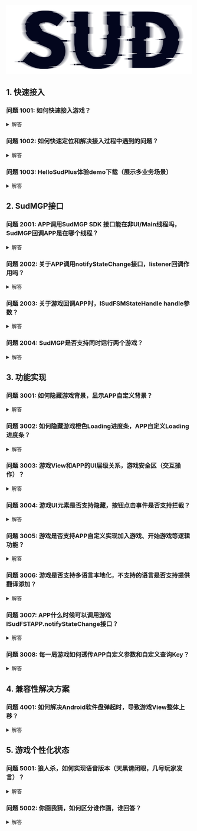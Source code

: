 #

![SUD](../../Resource/logo.png)

## 1. 快速接入
### 问题 1001: 如何快速接入游戏？
<details>
    <summary>解答</summary>
     
1. [快速接入 QuickStart-Android Demo](https://github.com/SudTechnology/hello-sud-plus-android/tree/master/project/QuickStart) ，复用SudMGPWrapper；
     
2. [快速接入 QuickStart-iOS Demo](https://github.com/SudTechnology/hello-sud-plus-ios/tree/master/project/QuickStart) ，复用SudMGPWrapper；
     
3. [快速接入 hello-sud-java 服务端 Demo](https://github.com/SudTechnology/hello-sud-java) （访问不了代码仓库，请联系SUD添加github账号）；

</details>

### 问题 1002: 如何快速定位和解决接入过程中遇到的问题？
<details>
    <summary>解答</summary>

    1. 请检查接口输入参数是否正确（mgId是64bit类型）；

    2. 请查看Android Studio 或 XCode 控制台日志信息，错误码字段result_code、sdk_error_code、retCode数值；
    
    3. 请将问题描述、视频、截图、控制台日志（文件）等信息，发送给我们的技术支持同学，帮您分析和解答；
[错误码 速查列表](https://docs.sud.tech/zh-CN/app/Server/ErrorCode.html)
</details>

### 问题 1003: HelloSudPlus体验demo下载（展示多业务场景）
<details>
    <summary>解答</summary>

   Android

![Android](../../Resource/Client/hello_sudplus_android.png)

   iPhone

![iPhone](../../Resource/Client/hello_sudplus_iphone.png)
</details>

## 2. SudMGP接口 
### 问题 2001: APP调用SudMGP SDK 接口能在非UI/Main线程吗，SudMGP回调APP是在哪个线程？
<details>
    <summary>解答</summary>

    1. APP调用SudMGP SDK任何接口，都必须在 UI/Main 线程发起调用；

    2. SudMGP回调APP，都是在 UI/Main 线程回调；

    3. SudMGP负责转线程，简化APP接入逻辑；
</details>

### 问题 2002: 关于APP调用notifyStateChange接口，listener回调作用吗？
<details>
    <summary>解答</summary>

    1. notifyStateChange，是APP状态通知给小游戏；

    2. ISudListenerNotifyStateChange回调只表示APP状态通知到了小游戏，不表示小游戏执行完成状态通知的逻辑代码（比如：游戏业务逻辑网络请求），接入排查连通性，可以传null；
    
    3. 不要在回调里面写逻辑；

4. 如果想知道调用结果是否失败，可以接 App通用状态操作结果错误码 [mg_common_app_common_self_x_resp](../MGFSM/CommonStateGame.md)；
</details>

### 问题 2003: 关于游戏回调APP时，ISudFSMStateHandle handle参数？
<details>
    <summary>解答</summary>
    
    1. 有ISudFSMStateHandle handle的地方，APP必须调用handle.success，否则会导致C++层回调对象内存泄漏；

    2. 游戏向App 获取xx信息，则APP需要handle.success带具体参数；

       void onGetGameViewInfo(ISudFSMStateHandle handle, String dataJson);

       void onGetGameCfg(ISudFSMStateHandle handle, String dataJson);

    3. 游戏向App 通知状态信息，则APP只需要handle.success("{}")；

       void onExpireCode(ISudFSMStateHandle handle, String dataJson);

       void onGameStateChange(ISudFSMStateHandle handle, String state, String dataJson);

       void onPlayerStateChange(ISudFSMStateHandle handle, String userId, String state, String dataJson);
</details>

### 问题 2004: SudMGP是否支持同时运行两个游戏？
<details>
    <summary>解答</summary>

    1. 不支持同时运行两个游戏；

    2. SudMGP的loadMG和destroyMG必须配对使用；

    3. SudMGP负责转线程，简化APP接入；
</details>

## 3. 功能实现
### 问题 3001: 如何隐藏游戏背景，显示APP自定义背景？
<details>
    <summary>解答</summary>

    1. 隐藏游戏Loading时的背景：APP调用SudMGP.loadMG之前，设置SudMGP.getCfg().setShowLoadingGameBg(false)；
   
    2. 隐藏游戏场景的背景（游戏大厅）：APP在ISudFSMMG.onGetGameCfg 回调，设置 ui.game_bg.hide=true；
   
    3. SudMGP SDK 最低版本v1.1.46.xx
下载 [SudMGP-Android](https://github.com/SudTechnology/sud-mgp-android/releases)

下载 [SudMGP-iOS](https://github.com/SudTechnology/sud-mgp-ios/releases)
</details>

### 问题 3002: 如何隐藏游戏橙色Loading进度条，APP自定义Loading进度条？
<details>
    <summary>解答</summary>

    1. APP调用SudMGP.loadMG之前，设置SudMGP.getCfg().setShowCustomLoading(true);

    2. 加载进度通知ISudFSMMG::onGameLoadingProgress(int stage, int retCode, int progress);

    3. 加载失败，APP调用重试接口ISudFSTAPP::reloadMG()；

    4. SudMGP SDK 最低版本v1.1.52.xx
下载 [SudMGP-Android](https://github.com/SudTechnology/sud-mgp-android/releases)

下载 [SudMGP-iOS](https://github.com/SudTechnology/sud-mgp-ios/releases)
</details>

### 问题 3003: 游戏View和APP的UI层级关系，游戏安全区（交互操作）？
<details>
    <summary>解答</summary>

    1. 游戏View，当成是Android 和 iOS 原生View；

    2. 游戏View，可以全屏，也可以固定尺寸大小；

    3. 游戏View，大小铺满APP给的父View（GameViewContainer）；

4. 游戏通过ISudFSMMG的[onGetGameViewInfo](../API/ISudFSMMG/onGetGameViewInfo.md)回调，获取游戏安全区(交互操作)
   ![GameCfg](../../Resource/Client/gameview.png)；
</details>


### 问题 3004: 游戏UI元素是否支持隐藏，按钮点击事件是否支持拦截？
<details>
    <summary>解答</summary>

    1. 支持隐藏游戏UI元素；
具体配置参考 [onGetGameCfg](../API/ISudFSMMG/onGetGameCfg.md)

    2. 支持拦截按钮点击事件；
具体配置参考 [onGetGameCfg](../API/ISudFSMMG/onGetGameCfg.md)
</details>

### 问题 3005: 游戏是否支持APP自定义实现加入游戏、开始游戏等逻辑功能？
<details>
    <summary>解答</summary>

    1. 支持；

    2. 支持隐藏游戏UI元素，APP可以实现对应按钮；
具体配置参考 [onGetGameCfg](../API/ISudFSMMG/onGetGameCfg.md)

    3. 支持拦截按钮点击事件；
具体配置参考 [onGetGameCfg](../API/ISudFSMMG/onGetGameCfg.md)

    4. APP可以通过ISudFSTAPP的notifyStateChange接口，实现加入游戏、开始游戏等逻辑功能；
具体示例：开始游戏按钮

第一步 [onGetGameCfg(IFSMStateHandle handle, String dataJson)](/API/ISudFSMMG/onGetGameCfg.md)
    
    data= {
        "gameMode":1,    // 每个游戏默认模式是1，不填是1
        "ui":{
            "start_btn": {    // 开始游戏按钮
                "custom": true,
                "hide": false
            }
        }
    }
    handle.success(data);

第二步 [接onGameStateChange mg_common_self_click_start_btn状态回调](../MGFSM/CommonStateGame.md)

第三步 APP判断是否开始游戏，允许开始则调用ISudFSTAPP notifyStateChange接口发送[app_common_self_playing](../APPFST/CommonState.md)状态
</details>

### 问题 3006: 游戏是否支持多语言本地化，不支持的语言是否支持提供翻译添加？
<details>
    <summary>解答</summary>

    1. 支持多语言本地化；

    2. 支持提供翻译添加，需要联系Sud商务；

    3. SudMGP.loadMG的language参数；例如：zh-CN、en-US；
    
[游戏多语言](../Languages/README.md)

[SudMGP.loadMG的language参数](../API/SudMGP.md)
</details>

### 问题 3007: APP什么时候可以调用游戏ISudFSTAPP.notifyStateChange接口？
<details>
    <summary>解答</summary>

    1. APP收到回调ISudFSMMG.onGameStarted后，可以调用ISudFSTAPP.notifyStateChange接口；

    2. onGameStarted，表示游戏已开始（游戏长连接建立完成）；

[onGameStarted](../API/ISudFSMMG.md)

    3. 用户在游戏的角色状态转化，只能从"当前状态" 转换到 "邻近状态"
![GameCfg](../../Resource/Client/gamestate.png)；
</details>

### 问题 3008: 每一局游戏如何透传APP自定义参数和自定义查询Key？
<details>
    <summary>解答</summary>

    1. APP调用ISudFSTAPP.notifyStateChange(state, dataJson)
    2. state=app_common_self_playing 和 dataJson.isPlaying=true
    {
        "isPlaying": true, // true 开始游戏，false 结束游戏
        "reportGameInfoExtras": "透传参数",        // string类型，Https服务回调report_game_info参数，最大长度1024字节，超过则截断（2022-01-21）
        "reportGameInfoKey": "透传参数key"        // string类型，最大长度64字节，接入方服务端，可以根据这个字段来查询一局游戏的数据
    }

[app_common_self_playing](../APPFST/CommonState.md)
</details>

## 4. 兼容性解决方案
### 问题 4001: 如何解决Android软件盘弹起时，导致游戏View整体上移？
<details>
    <summary>解答</summary>

    1. AndroidManifest.xml android:windowSoftInputMode="adjustResize"；

    2. 在ISudFSMMG回调onGameStarted时，调用setSoftInputMode设置；

    public void onGameStarted() {
        getWindow().setSoftInputMode(WindowManager.LayoutParams.SOFT_INPUT_ADJUST_RESIZE | WindowManager.LayoutParams.SOFT_INPUT_STATE_ALWAYS_HIDDEN);
    }
</details>

## 5. 游戏个性化状态
### 问题 5001: 狼人杀，如何实现语音版本（天黑请闭眼，几号玩家发言）？
<details>
    <summary>解答</summary>

    一、APP根据下面两个状态，无脑开启和关闭RTC的推流和拉流（不这么执行，可能会出现作弊情况）

    1. mg_common_self_microphone, "isOn": true // 麦克风开关状态 true: 开(APP开启RTC推流)；false: 关(APP关闭RTC推流)

    2. mg_common_self_headphone "isOn": true // 耳机（听筒，喇叭）开关状态 true: 开(APP开启RTC拉流)；false: 关(APP关闭RTC拉流)

    二、判断APP的麦克风能不能点击，建议条件1和条件2为真才能点击，不能点击给个toast提示：

    条件1 mg_common_game_state gameState=2

    条件2 mg_common_self_microphone isOn=true（该玩家自己发言了，但是玩家可以选择闭麦）

[麦克风、耳机开关文档](../MGFSM/CommonStateGame.md)
</details>

### 问题 5002: 你画我猜，如何区分谁作画，谁回答？
<details>
    <summary>解答</summary>

    1. 选词中状态

    2. 作画中状态

    3. 显示错误答案状态

    4. 显示总积分状态

    5. 本次获得积分状态
[你画我猜 状态](../MGFSM/CommonStateGame.md)
</details>